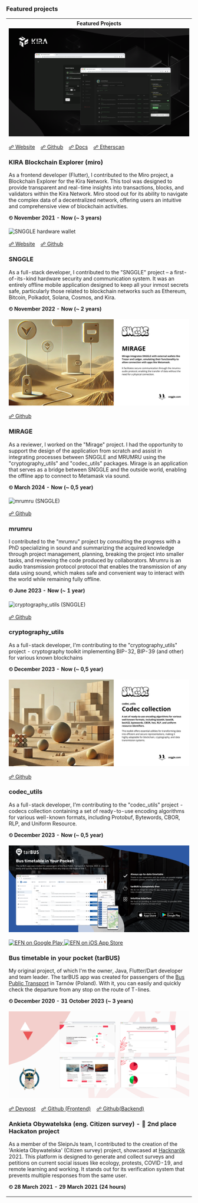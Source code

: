 ### Featured projects

<table style="width: 100%">
	<tbody>
        <tr>
            <th>Featured Projects</th>
        </tr>
        <tr>
            <td>
                <img width="100%" src="assets/kira.png" alt="KIRA Blockchain Explorer (miro)" /><br><br>
                <div>
                    <a href="https://kira.network/">☍ Website</a>&nbsp;&nbsp;&nbsp;
                    <a href="https://github.com/KiraCore/miro">☍ Github</a>&nbsp;&nbsp;&nbsp;
                    <a href="https://docs.kira.network/">☍ Docs</a>&nbsp;&nbsp;&nbsp;
                    <a href="https://eth.kira.network/">☍ Etherscan</a>&nbsp;&nbsp;&nbsp;
                </div>
                <h3>KIRA Blockchain Explorer (miro)</h3>
                <p>As a frontend developer (Flutter), I contributed to the Miro project, a Blockchain Explorer for the Kira Network. This tool was designed to provide transparent and real-time insights into transactions, blocks, and validators within the Kira Network. Miro stood out for its ability to navigate the complex data of a decentralized network, offering users an intuitive and comprehensive view of blockchain activities.</p>
                <p><b>⏲ November 2021 - Now (~ 3 years)</b></p>
            </td>
        </tr>
        <tr>
            <td>
                <img width="100%" src="assets/snggle.png" alt="SNGGLE hardware wallet" /><br><br>
                <div>
                    <a href="https://snggle.com">☍ Website</a>&nbsp;&nbsp;&nbsp;
                    <a href="https://github.com/snggle/snggle">☍ Github</a>&nbsp;&nbsp;&nbsp;
                </div>
                <h3>SNGGLE</h3>
                <p>As a full-stack developer, I contributed to the "SNGGLE" project – a first-of-its-kind hardware security and communication system. It was an entirely offline mobile application designed to keep all your inmost secrets safe, particularly those related to blockchain networks such as Ethereum, Bitcoin, Polkadot, Solana, Cosmos, and Kira.</p>
                <p><b>⏲ November 2022 - Now (~ 2 years)</b></p>
            </td>
        </tr>
        <tr>
            <td>
                <img width="100%" src="assets/mirage.png" alt="mirage (SNGGLE)" /><br><br>
                <div>
                    <a href="https://github.com/snggle/mirage">☍ Github</a>&nbsp;&nbsp;&nbsp;
                </div>
                <h3>MIRAGE</h3>
                <p>As a reviewer, I worked on the "Mirage" project. I had the opportunity to support the design of the application from scratch and assist in integrating processes between SNGGLE and MRUMRU using the "cryptography_utils" and "codec_utils" packages. Mirage is an application that serves as a bridge between SNGGLE and the outside world, enabling the offline app to connect to Metamask via sound.</p>
                <p><b>⏲ March 2024 - Now (~ 0,5 year)</b></p>
            </td>
        </tr>
        <tr>
            <td>
                <img width="100%" src="assets/mrumru.png" alt="mrumru (SNGGLE)" /><br><br>
                <div>
                    <a href="https://github.com/snggle/mrumru">☍ Github</a>&nbsp;&nbsp;&nbsp;
                </div>
                <h3>mrumru</h3>
                <p>I contributed to the "mrumru" project by consulting the progress with a PhD specializing in sound and summarizing the acquired knowledge through project management, planning, breaking the project into smaller tasks, and reviewing the code produced by collaborators. Mrumru is an audio transmission protocol protocol that enables the transmission of any data using sound, which makes safe and convenient way to interact with the world while remaining fully offline.</p>
                <p><b>⏲ June 2023 - Now (~ 1 year)</b></p>
            </td>
        </tr>
        <tr>
            <td>
                <img width="100%" src="assets/cryptography_utils.png" alt="cryptography_utils (SNGGLE)" /><br><br>
                <div>
                    <a href="https://github.com/snggle/cryptography_utils">☍ Github</a>&nbsp;&nbsp;&nbsp;
                </div>
                <h3>cryptography_utils</h3>
                <p>As a full-stack developer, I'm contributing to the "cryptography_utils" project - cryptography toolkit implementing BIP-32, BIP-39 (and other) for various known blockchains</p>
                <p><b>⏲ December 2023 - Now (~ 0,5 year)</b></p>
            </td>
        </tr>
        <tr>
            <td>
                <img width="100%" src="assets/codec_utils.png" alt="codec_utils (SNGGLE)" /><br><br>
                <div>
                    <a href="https://github.com/snggle/codec_utils">☍ Github</a>&nbsp;&nbsp;&nbsp;
                </div>
                <h3>codec_utils</h3>
                <p>As a full-stack developer, I'm contributing to the "codec_utils" project - codecs collection containing a set of ready-to-use encoding algorithms for various well-known formats, including Protobuf, Bytewords, CBOR, RLP, and Uniform Resource.</p>
                <p><b>⏲ December 2023 - Now (~ 0,5 year)</b></p>
            </td>
        </tr>
        <tr>
            <td>
                <img width="100%" src="assets/tarbus.png" alt="Bus timetable in your pocket (tarBUS)" />
                <br><br>
                <div>
                    <a href="https://play.google.com/store/apps/details?id=com.dpajak99.tarbus2021&hl=pl&gl=US">
                        <img height="40px" src="https://user-images.githubusercontent.com/50345358/161318656-3c9d06f0-8782-4d6f-9d85-af9ef0246766.png" alt="EFN on Google Play" />
                    </a>
                    <a href="https://apps.apple.com/pl/app/tarbus/id1554556128">
                        <img height="40px" src="https://user-images.githubusercontent.com/50345358/161318659-5a9514f4-f900-455e-81e9-8c5426fd366d.svg" alt="EFN on iOS App Store" />
                    </a>
                </div>
                <h3>Bus timetable in your pocket (tarBUS)</h3>
                <p>My original project, of which I'm the owner, Java, Flutter/Dart developer and team leader. The tarBUS app was created for passengers of the <a href="https://gkp.tarnow.pl/">Bus Public Transport</a> in Tarnów (Poland). With it, you can easily and quickly check the departure from any stop on the route of T-lines.</p>
                <p><b>⏲ December 2020 - 31 October 2023 (~ 3 years)</b></p>
            </td>
        </tr>
        <tr>
            <td>
                <img width="100%" src="assets/ankietaobywatelska.png" alt="Ankieta Obywatelska (eng. Citizen survey) - 🥇 2nd place Hackaton project" /><br><br>
                <div>
                    <a href="https://devpost.com/software/sleipnjs-ankieta-wyborcza">☍ Devpost</a>&nbsp;&nbsp;&nbsp;
                    <a href="https://github.com/SleipnJs/frontend-ankieta-obywatelska">☍ Github (Frontend)</a>&nbsp;&nbsp;&nbsp;
                    <a href="https://github.com/SleipnJs/backend-ankieta-obywatelska">☍ Github(Backend)</a>&nbsp;&nbsp;&nbsp;
                </div>
                <h3>Ankieta Obywatelska (eng. Citizen survey) - 🥇 2nd place Hackaton project</h3>
                <p>As a member of the SleipnJs team, I contributed to the creation of the 'Ankieta Obywatelska' (Citizen survey) project, showcased at <a href="https://hacknarok.pl/">Hacknarök</a> 2021. This platform is designed to generate and collect surveys and petitions on current social issues like ecology, protests, COVID-19, and remote learning and working. It stands out for its verification system that prevents multiple responses from the same user.</p>
                <p><b>⏲ 28 March 2021 - 29 March 2021 (24 hours)</b></p>
            </td>
        </tr>
	</tbody>
</table>
